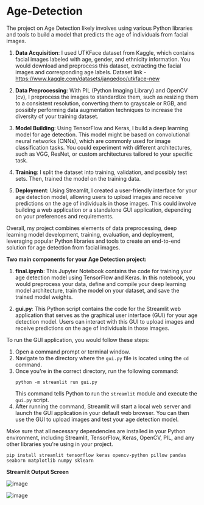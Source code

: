 # Age-Detection
The project on Age Detection likely involves using various Python libraries and tools to build a model that predicts the age of individuals from facial images.

1. **Data Acquisition**: I used UTKFace dataset from Kaggle, which contains facial images labeled with age, gender, and ethnicity information. You would download and preprocess this dataset, extracting the facial images and corresponding age labels. Dataset link - https://www.kaggle.com/datasets/jangedoo/utkface-new

2. **Data Preprocessing**: With PIL (Python Imaging Library) and OpenCV (cv), I preprocess the images to standardize them, such as resizing them to a consistent resolution, converting them to grayscale or RGB, and possibly performing data augmentation techniques to increase the diversity of your training dataset.

3. **Model Building**: Using TensorFlow and Keras, I build a deep learning model for age detection. This model might be based on convolutional neural networks (CNNs), which are commonly used for image classification tasks. You could experiment with different architectures, such as VGG, ResNet, or custom architectures tailored to your specific task.

4. **Training**: I split the dataset into training, validation, and possibly test sets. Then, trained the model on the training data.

5. **Deployment**: Using Streamlit, I created a user-friendly interface for your age detection model, allowing users to upload images and receive predictions on the age of individuals in those images. This could involve building a web application or a standalone GUI application, depending on your preferences and requirements.

Overall, my project combines elements of data preprocessing, deep learning model development, training, evaluation, and deployment, leveraging popular Python libraries and tools to create an end-to-end solution for age detection from facial images.


**Two main components for your Age Detection project:**

1. **final.ipynb**: This Jupyter Notebook contains the code for training your age detection model using TensorFlow and Keras. In this notebook, you would preprocess your data, define and compile your deep learning model architecture, train the model on your dataset, and save the trained model weights.

2. **gui.py**: This Python script contains the code for the Streamlit web application that serves as the graphical user interface (GUI) for your age detection model. Users can interact with this GUI to upload images and receive predictions on the age of individuals in those images.

To run the GUI application, you would follow these steps:

1. Open a command prompt or terminal window.
2. Navigate to the directory where the `gui.py` file is located using the `cd` command.
3. Once you're in the correct directory, run the following command:
   ```
   python -m streamlit run gui.py
   ```
   This command tells Python to run the `streamlit` module and execute the `gui.py` script.
4. After running the command, Streamlit will start a local web server and launch the GUI application in your default web browser. You can then use the GUI to upload images and test your age detection model.

Make sure that all necessary dependencies are installed in your Python environment, including Streamlit, TensorFlow, Keras, OpenCV, PIL, and any other libraries you're using in your project.
   ```
   pip install streamlit tensorflow keras opencv-python pillow pandas seaborn matplotlib numpy sklearn
   ```
**Streamlit Output Screen**

![image](https://github.com/DhanyathaShree/Age-Detection/assets/140679630/369623a0-d753-4dc6-b8ed-c18ef64afb4c)

![image](https://github.com/DhanyathaShree/Age-Detection/assets/140679630/f9874d24-2d7b-411c-a916-4c268a90b722)


